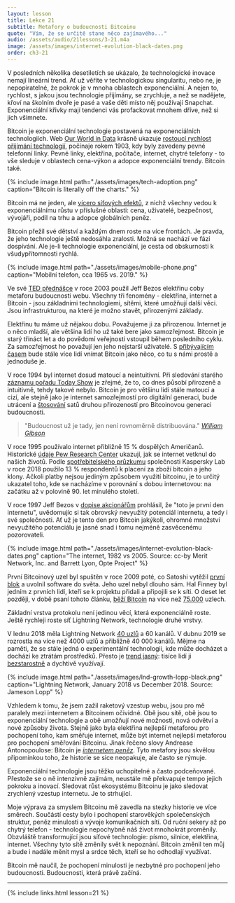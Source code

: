 ```yaml
---
layout: lesson
title: Lekce 21
subtitle: Metafory o budoucnosti Bitcoinu
quote: "Vím, že se určitě stane něco zajímavého..."
audio: /assets/audio/21lessons/3-21.m4a
image: /assets/images/internet-evolution-black-dates.png
order: ch3-21
---
```


V posledních několika desetiletích se ukázalo, že technologické inovace 
nemají lineární trend. Ať už věříte v technologickou singularitu, nebo ne, 
je nepopiratelné, že pokrok je v mnoha oblastech exponenciální. A nejen to, 
rychlost, s jakou jsou technologie přijímány, se zrychluje, a než se nadějete, 
křoví na školním dvoře je pasé a vaše děti místo něj používají Snapchat. 
Exponenciální křivky mají tendenci vás profackovat mnohem dříve, než si jich 
všimnete.

Bitcoin je exponenciální technologie postavená na exponenciálních technologiích. 
Web [Our World in Data] krásně ukazuje [rostoucí rychlost přijímání technologií][speed of adoption], 
počínaje rokem 1903, kdy byly zavedeny pevné telefonní linky. Pevné linky, 
elektřina, počítače, internet, chytré telefony - to vše sleduje v oblastech 
cena-výkon a adopce exponenciální trendy. Bitcoin také.

{% include image.html path="./assets/images/tech-adoption.png" caption="Bitcoin is literally off the charts." %}

Bitcoin má ne jeden, ale [vícero síťových efektů][multiple network effects], z nichž všechny vedou 
k exponenciálnímu růstu v příslušné oblasti: cena, uživatelé, bezpečnost, 
vývojáři, podíl na trhu a adopce globálních peněz.

Bitcoin přežil své dětství a každým dnem roste na více frontách. Je pravda, 
že jeho technologie ještě nedosáhla zralosti. Možná se nachází ve fázi 
dospívání. Ale je-li technologie exponenciální, je cesta od obskurnosti 
k všudypřítomnosti rychlá.

{% include image.html path="./assets/images/mobile-phone.png" caption="Mobilní telefon, cca 1965 vs. 2019." %}

Ve své [TED přednášce][TED talk] v roce 2003 použil Jeff Bezos elektřinu coby metaforu 
budoucnosti webu. Všechny tři fenomény - elektřina, internet a Bitcoin - jsou 
základními technologiemi, sítěmi, které umožňují další věci. Jsou 
infrastrukturou, na které je možno stavět, přirozenými základy.

Elektřinu tu máme už nějakou dobu. Považujeme ji za přirozenou. Internet je 
o něco mladší, ale většina lidí ho už také bere jako samozřejmost. Bitcoin 
je starý třináct let a do povědomí veřejnosti vstoupil během posledního cyklu. 
Za samozřejmost ho považují jen jeho nejstarší uživatelé. S [přibývajícím časem][more time] 
bude stále více lidí vnímat Bitcoin jako něco, co tu s námi prostě a jednoduše je.

V roce 1994 byl internet dosud matoucí a neintuitivní. Při sledování starého 
[záznamu pořadu Today Show][recording of the Today Show] je zřejmé, že to, co dnes působí přirozeně 
a intuitivně, tehdy takové nebylo. Bitcoin je pro většinu lidí stále matoucí 
a cizí, ale stejně jako je internet samozřejmostí pro digitální generaci, bude 
utrácení a [štosování][stacking] satů druhou přirozeností pro Bitcoinovou generaci budoucnosti.

> "Budoucnost už je tady, jen není rovnoměrně distribuována."
> <cite>[William Gibson]</cite>

V roce 1995 používalo internet přibližně 15 % dospělých Američanů. Historické
[údaje Pew Research Center][data from the Pew Research Center] ukazují, jak se internet vetknul do našich životů. 
Podle [spotřebitelského průzkumu][consumer survey] společnosti Kaspersky Lab v roce 2018 použilo 
13 % respondentů k placení za zboží bitcoin a jeho klony. Ačkoli platby nejsou 
jediným způsobem využití bitcoinu, je to určitý ukazatel toho, kde se nacházíme 
v porovnání s dobou internetovou: na začátku až v polovině 90. let minulého století.

V roce 1997 Jeff Bezos v [dopise akcionářům][letter to shareholders] prohlásil, že "toto je první den 
internetu", uvědomujíc si tak obrovský nevyužitý potenciál internetu, a tedy 
i své společnosti. Ať už je tento den pro Bitcoin jakýkoli, ohromné množství 
nevyužitého potenciálu je jasné snad i tomu nejméně zasvěcenému pozorovateli.

{% include image.html path="./assets/images/internet-evolution-black-dates.png" caption="The internet, 1982 vs 2005. Source: cc-by Merit Network, Inc. and Barrett Lyon, Opte Project" %}

První Bitcoinový uzel byl spuštěn v roce 2009 poté, co Satoshi vytěžil
[první blok][genesis block] a uvolnil software do světa. Jeho uzel nebyl dlouho sám. Hal Finney 
byl jedním z prvních lidí, kteří se k projektu přidali a připojili se k síti. 
O deset let později, v době psaní tohoto článku, [běží Bitcoin][running bitcoin] na více než 
[75.000](https://luke.dashjr.org/programs/bitcoin/files/charts/software.html)
uzlech.

Základní vrstva protokolu není jedinou věcí, která exponenciálně roste. 
Ještě rychleji roste síť Lightning Network, technologie druhé vrstvy.

V lednu 2018 měla Lightning Network [40 uzlů][40 nodes] a 60 kanálů. V dubnu 2019 
se rozrostla na více než 4000 uzlů a přibližně 40 000 kanálů. Mějme na paměti, 
že se stále jedná o experimentální technologii, kde může docházet a dochází 
ke ztrátám prostředků. Přesto je [trend jasný][Jameson Lopp]: tisíce lidí 
ji [bezstarostně][reckless] a dychtivě využívají.

{% include image.html path="./assets/images/lnd-growth-lopp-black.png" caption="Lightning Network, January 2018 vs December 2018. Source: Jameson Lopp" %}

Vzhledem k tomu, že jsem zažil raketový vzestup webu, jsou pro mě paralely 
mezi internetem a Bitcoinem očividné. Obě jsou sítě, obě jsou to 
exponenciální technologie a obě umožňují nové možnosti, nová odvětví 
a nové způsoby života. Stejně jako byla elektřina nejlepší metaforou 
pro pochopení toho, kam směřuje internet, může být internet nejlepší 
metaforou pro pochopení směřování Bitcoinu. Jinak řečeno slovy Andrease 
Antonopoulose: Bitcoin je [*internetem peněz*][*The Internet of Money*]. Tyto metafory jsou skvělou 
připomínkou toho, že historie se sice neopakuje, ale často se rýmuje.

Exponenciální technologie jsou těžko uchopitelné a často podceňované. 
Přestože se o ně intenzivně zajímám, neustále mě překvapuje tempo jejich 
pokroku a inovací. Sledovat růst ekosystému Bitcoinu je jako sledovat 
zrychlený vzestup internetu. Je to strhující.

Moje výprava za smyslem Bitcoinu mě zavedla na stezky historie ve více 
směrech. Součástí cesty bylo i pochopení starověkých společenských struktur, 
peněz minulosti a vývoje komunikačních sítí. Od ruční sekery až po chytrý 
telefon - technologie nepochybně náš život mnohokrát proměnily. Obzvláště 
transformující jsou síťové technologie: písmo, silnice, elektřina, internet. 
Všechny tyto sítě změnily svět k nepoznání. Bitcoin změnil ten můj a bude 
i nadále měnit mysl a srdce těch, kteří se ho odhodlají využívat.

Bitcoin mě naučil, že pochopení minulosti je nezbytné pro pochopení 
jeho budoucnosti. Budoucnosti, která právě začíná.

---

{% include links.html lesson=21 %}

[Our World in Data]: https://ourworldindata.org/
[speed of adoption]: https://www.visualcapitalist.com/rising-speed-technological-adoption/
[multiple network effects]: https://www.thrivenotes.com/the-7-network-effects-of-bitcoin/
[TED talk]: https://www.ted.com/talks/jeff_bezos_on_the_next_web_innovation
[recording of the Today Show]: https://www.youtube.com/watch?v=UlJku_CSyNg
[William Gibson]: https://www.npr.org/2018/10/22/1067220/the-science-in-science-fiction
[data from the Pew Research Center]: https://www.pewinternet.org/2014/02/27/part-1-how-the-internet-has-woven-itself-into-american-life/
[consumer survey]: https://www.kaspersky.com/blog/money-report-2018/
[letter to shareholders]: http://media.corporate-ir.net/media_files/irol/97/97664/reports/Shareholderletter97.pdf
[running bitcoin]: https://twitter.com/halfin/status/1110302988?lang=en
[40 nodes]: https://bitcoinist.com/bitcoin-lightning-network-mainnet-nodes/
[reckless]: https://twitter.com/hashtag/reckless
[Jameson Lopp]: https://twitter.com/lopp/status/1077200836072296449
[*The Internet of Money*]: https://theinternetofmoney.info/
[stacking]: https://twitter.com/hashtag/stackingsats

<!-- Bitcoin Wiki -->
[genesis block]: https://en.bitcoin.it/wiki/Genesis_block

<!-- Wikipedia -->
[more time]: https://en.wikipedia.org/wiki/Lindy_effect
[alice]: https://en.wikipedia.org/wiki/Alice%27s_Adventures_in_Wonderland
[carroll]: https://en.wikipedia.org/wiki/Lewis_Carroll
